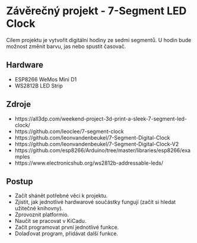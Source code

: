 # Závěrečný projekt - 7-Segment LED Clock

Cílem projektu je vytvořit digitální hodiny ze sedmi segmentů. U hodin bude možnost změnit barvu, jas nebo spustit časovač.

## Hardware
<ul>
  <li>ESP8266 WeMos Mini D1</li>
  <li>WS2812B LED Strip</li>
</ul>

## Zdroje
<ul>
  <li>https://all3dp.com/weekend-project-3d-print-a-sleek-7-segment-led-clock/</li>
  <li>https://github.com/leoclee/7-segment-clock</li>
  <li>https://github.com/leonvandenbeukel/7-Segment-Digital-Clock</li>
  <li>https://github.com/leonvandenbeukel/7-Segment-Digital-Clock-V2</li>
  <li>https://github.com/esp8266/Arduino/tree/master/libraries/esp8266/examples</li>
  <li>https://www.electronicshub.org/ws2812b-addressable-leds/</li>
</ul>

## Postup
* Začít shánět potřebné věci k projektu.
* Zjistit, jak jednotlivé hardwarové součástky fungují (začít si hledat užitečné knihovny).
* Zprovoznit platformio.
* Naučit se pracovat v KiCadu.
* Začít programovat první jednotlivé funkce.
* Dolaďovat program, přidávat další funkce.

